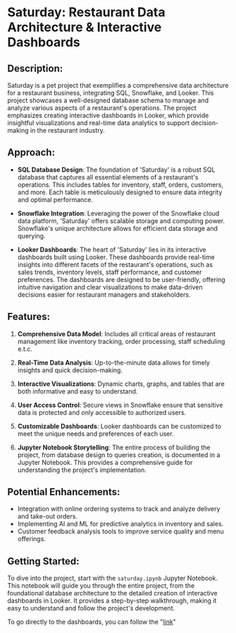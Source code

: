 # Saturday: Restaurant Data Architecture & Interactive Dashboards

## Description:
Saturday is a pet project that exemplifies a comprehensive data architecture for a restaurant business, integrating SQL, Snowflake, and Looker. This project showcases a well-designed database schema to manage and analyze various aspects of a restaurant's operations. The project emphasizes creating interactive dashboards in Looker, which provide insightful visualizations and real-time data analytics to support decision-making in the restaurant industry.

## Approach:
- **SQL Database Design**: The foundation of 'Saturday' is a robust SQL database that captures all essential elements of a restaurant's operations. This includes tables for inventory, staff, orders, customers, and more. Each table is meticulously designed to ensure data integrity and optimal performance.

- **Snowflake Integration**: Leveraging the power of the Snowflake cloud data platform, 'Saturday' offers scalable storage and computing power. Snowflake's unique architecture allows for efficient data storage and querying.

- **Looker Dashboards**: The heart of 'Saturday' lies in its interactive dashboards built using Looker. These dashboards provide real-time insights into different facets of the restaurant's operations, such as sales trends, inventory levels, staff performance, and customer preferences. The dashboards are designed to be user-friendly, offering intuitive navigation and clear visualizations to make data-driven decisions easier for restaurant managers and stakeholders.

## Features:
1. **Comprehensive Data Model**: Includes all critical areas of restaurant management like inventory tracking, order processing, staff scheduling e.t.c.

2. **Real-Time Data Analysis**: Up-to-the-minute data allows for timely insights and quick decision-making.

3. **Interactive Visualizations**: Dynamic charts, graphs, and tables that are both informative and easy to understand.

4. **User Access Control**: Secure views in Snowflake ensure that sensitive data is protected and only accessible to authorized users.

5. **Customizable Dashboards**: Looker dashboards can be customized to meet the unique needs and preferences of each user.

6. **Jupyter Notebook Storytelling**: The entire process of building the project, from database design to queries creation, is documented in a Jupyter Notebook. This provides a comprehensive guide for understanding the project's implementation.

## Potential Enhancements:
- Integration with online ordering systems to track and analyze delivery and take-out orders.
- Implementing AI and ML for predictive analytics in inventory and sales.
- Customer feedback analysis tools to improve service quality and menu offerings.


## Getting Started:
To dive into the project, start with the `saturday.ipynb` Jupyter Notebook. This notebook will guide you through the entire project, from the foundational database architecture to the detailed creation of interactive dashboards in Looker. It provides a step-by-step walkthrough, making it easy to understand and follow the project's development.

To go directly to the dashboards, you can follow the "[link](https://lookerstudio.google.com/u/0/reporting/595e5728-fdf4-4dce-8241-f74bdfa2456a/page/8IAnD)"
